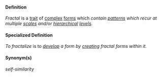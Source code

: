 #### Definition

*Fractal* is a [trait](https://github.com/gcassel/Modular-Organization-Terminology/blob/master/terms/trait.md) of [complex](https://github.com/gcassel/Modular-Organization-Terminology/blob/master/terms/complex.md) [forms](https://github.com/gcassel/Modular-Organization-Terminology/blob/master/terms/form.md) which *contain [patterns](https://github.com/gcassel/Modular-Organization-Terminology/blob/master/terms/pattern.md) which recur at multiple [scales](https://github.com/gcassel/Modular-Organization-Terminology/blob/master/terms/scale.md) and/or [hierarchical](https://github.com/gcassel/Modular-Organization-Terminology/blob/master/terms/hierarchy.md) [levels](https://github.com/gcassel/Modular-Organization-Terminology/blob/master/terms/level.md).* 

#### Specialized Definition

*To fractalize* is to *[develop](https://github.com/gcassel/Modular-Organization-Terminology/blob/master/terms/develop.md) a form by [creating](https://github.com/gcassel/Modular-Organization-Terminology/blob/master/terms/create.md) fractal forms within it.*

#### Synonym(s)

*self-similarity*
